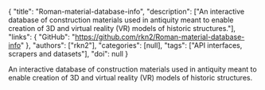 {
  "title": "Roman-material-database-info",
  "description": ["An interactive database of construction materials used in antiquity meant to enable creation of 3D and virtual reality (VR) models of historic structures."],
  "links": {
    "GitHub": "https://github.com/rkn2/Roman-material-database-info"
  },
  "authors": ["rkn2"],
  "categories": [null],
  "tags": ["API interfaces, scrapers and datasets"],
  "doi": null
}

<!-- Generated by csv2md.R – do not edit by hand -->

An interactive database of construction materials used in antiquity meant to enable creation of 3D and virtual reality (VR) models of historic structures.
